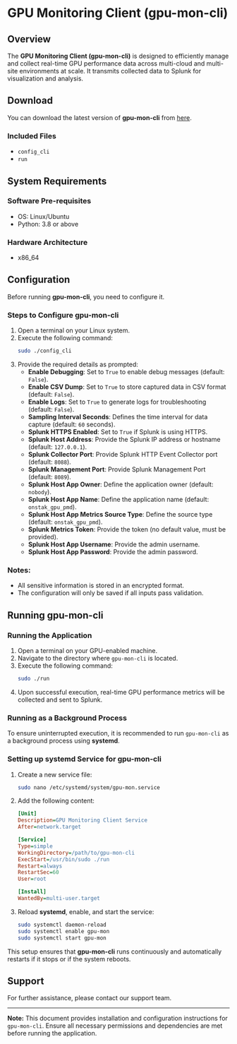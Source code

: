 # GPU Monitoring Client (gpu-mon-cli)

## Overview

The **GPU Monitoring Client (gpu-mon-cli)** is designed to efficiently manage and collect real-time GPU performance data across multi-cloud and multi-site environments at scale. It transmits collected data to Splunk for visualization and analysis.

## Download

You can download the latest version of **gpu-mon-cli** from [here](#).

### Included Files

- `config_cli`
- `run`

## System Requirements

### Software Pre-requisites

- OS: Linux/Ubuntu
- Python: 3.8 or above

### Hardware Architecture

- x86\_64

## Configuration

Before running **gpu-mon-cli**, you need to configure it.

### Steps to Configure gpu-mon-cli

1. Open a terminal on your Linux system.
2. Execute the following command:
   ```sh
   sudo ./config_cli
   ```
3. Provide the required details as prompted:
   - **Enable Debugging**: Set to `True` to enable debug messages (default: `False`).
   - **Enable CSV Dump**: Set to `True` to store captured data in CSV format (default: `False`).
   - **Enable Logs**: Set to `True` to generate logs for troubleshooting (default: `False`).
   - **Sampling Interval Seconds**: Defines the time interval for data capture (default: `60` seconds).
   - **Splunk HTTPS Enabled**: Set to `True` if Splunk is using HTTPS.
   - **Splunk Host Address**: Provide the Splunk IP address or hostname (default: `127.0.0.1`).
   - **Splunk Collector Port**: Provide Splunk HTTP Event Collector port (default: `8088`).
   - **Splunk Management Port**: Provide Splunk Management Port (default: `8089`).
   - **Splunk Host App Owner**: Define the application owner (default: `nobody`).
   - **Splunk Host App Name**: Define the application name (default: `onstak_gpu_pmd`).
   - **Splunk Host App Metrics Source Type**: Define the source type (default: `onstak_gpu_pmd`).
   - **Splunk Metrics Token**: Provide the token (no default value, must be provided).
   - **Splunk Host App Username**: Provide the admin username.
   - **Splunk Host App Password**: Provide the admin password.

### Notes:

- All sensitive information is stored in an encrypted format.
- The configuration will only be saved if all inputs pass validation.

## Running gpu-mon-cli

### Running the Application

1. Open a terminal on your GPU-enabled machine.
2. Navigate to the directory where `gpu-mon-cli` is located.
3. Execute the following command:
   ```sh
   sudo ./run
   ```
4. Upon successful execution, real-time GPU performance metrics will be collected and sent to Splunk.

### Running as a Background Process

To ensure uninterrupted execution, it is recommended to run `gpu-mon-cli` as a background process using **systemd**.

### Setting up systemd Service for gpu-mon-cli

1. Create a new service file:
   ```sh
   sudo nano /etc/systemd/system/gpu-mon.service
   ```
2. Add the following content:
   ```ini
   [Unit]
   Description=GPU Monitoring Client Service
   After=network.target

   [Service]
   Type=simple
   WorkingDirectory=/path/to/gpu-mon-cli
   ExecStart=/usr/bin/sudo ./run
   Restart=always
   RestartSec=60
   User=root

   [Install]
   WantedBy=multi-user.target
   ```
3. Reload **systemd**, enable, and start the service:
   ```sh
   sudo systemctl daemon-reload
   sudo systemctl enable gpu-mon
   sudo systemctl start gpu-mon
   ```

This setup ensures that **gpu-mon-cli** runs continuously and automatically restarts if it stops or if the system reboots.

## Support

For further assistance, please contact our support team.

---

**Note:** This document provides installation and configuration instructions for `gpu-mon-cli`. Ensure all necessary permissions and dependencies are met before running the application.

